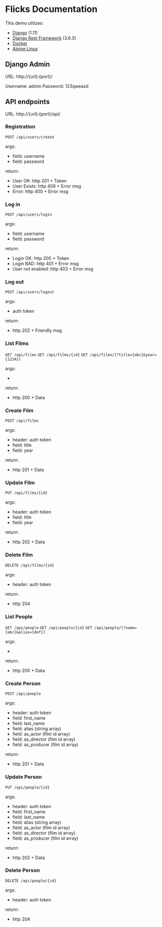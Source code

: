 # Flicks Documentation

This demo utilizes:

* [Django](https://www.djangoproject.com/) (1.11)
* [Django Rest Framework](http://www.django-rest-framework.org/) (3.6.3)
* [Docker](https://www.docker.com/)
* [Alpine Linux](https://www.alpinelinux.org/)

## Django Admin

URL: http://{url}:{port}/

Username: admin
Password: 123qweasd

## API endpoints

URL: http://{url}:{port}/api/

### Registration

`POST /api/users/create`

args:

* field: username
* field: password

return:

* User OK: http 201 + Token
* User Exists: http 409 + Error msg
* Error: http 400 + Error msg

### Log in

`POST /api/users/login`

args:

* field: username
* field: password

return:

* Login OK: http 200 + Token
* Login BAD: http 401 + Error msg
* User not enabled: http 403 + Error msg

### Log out

`POST /api/users/logout`

args:

* auth token

return:

* http 202 + Friendly msg

### List Films

`GET /api/films`
`GET /api/films/{id}`
`GET /api/films/[?title={abc}&year={1234}]`

args:

*

return:

* http 200 + Data

### Create Film

`POST /api/films`

args:

* header: auth token
* field: title
* field: year

return:

* http 201 + Data

### Update Film

`PUT /api/films/{id}`

args:

* header: auth token
* field: title
* field: year

return:

* http 202 + Data

### Delete Film

`DELETE /api/films/{id}`

args:

* header: auth token

return:

* http 204

### List People

`GET /api/people`
`GET /api/people/{id}`
`GET /api/people/[?name={abc}&alias={def}]`

args:

*

return:

* http 200 + Data

### Create Person

`POST /api/people`

args:

* header: auth token
* field: first_name
* field: last_name
* field: alias (string array)
* field: as_actor (film id array)
* field: as_director (film id array)
* field: as_producer (film id array)

return:

* http 201 + Data

### Update Person

`PUT /api/people/{id}`

args:

* header: auth token
* field: first_name
* field: last_name
* field: alias (string array)
* field: as_actor (film id array)
* field: as_director (film id array)
* field: as_producer (film id array)

return:

* http 202 + Data

### Delete Person

`DELETE /api/people/{id}`

args:

* header: auth token

return:

* http 204
